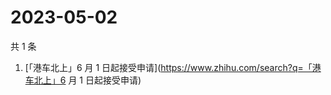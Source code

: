 # 2023-05-02

共 1 条

<!-- BEGIN -->
<!-- 最后更新时间 Tue May 02 2023 01:09:51 GMT+0800 (China Standard Time) -->

1. [「港车北上」6 月 1
   日起接受申请](https://www.zhihu.com/search?q=「港车北上」6 月 1 日起接受申请)

<!-- END -->
